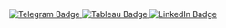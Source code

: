 
<div id="badges" align="center">
  <a href="https://t.me/zel_kseniya">
    <img src="https://img.shields.io/badge/Telegram-blue?style=for-the-badge&logo=telegram&logoColor=white" alt="Telegram Badge"/>
  </a>
  <a href="https://public.tableau.com/app/profile/kseniya7450">
    <img src="https://img.shields.io/badge/Tableau-white?style=for-the-badge&logo=tableau&logoColor=orange" alt="Tableau Badge"/>
  </a>
  <a href="https://www.linkedin.com/in/kseniya-zelianko-analyst/">
    <img src="https://img.shields.io/badge/LinkedIn-blue?style=for-the-badge&logo=linkedin&logoColor=white" alt="LinkedIn Badge"/>
  </a>
</div>

<div id="badges" align="center">
    <img src="https://komarev.com/ghpvc/?username=Kseniya-Zelianko&style=flat-square&color=blue" alt=""/>
</div>
